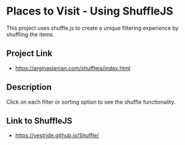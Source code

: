 # Places to Visit - Using ShuffleJS
This project uses shuffle.js to create a unique filtering experience by shuffling the items.

## Project Link 
* https://arginaslanian.com/shufflejs/index.html

## Description
Click on each filter or sorting option to see the shuffle functionality.

## Link to ShuffleJS
* https://vestride.github.io/Shuffle/
